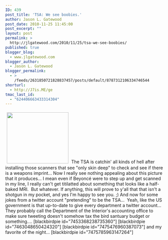 ```yaml
---
ID: 439
post_title: 'TSA: We see boobies.'
author: Jason L. Gatewood
post_date: 2010-11-25 11:45:00
post_excerpt: ""
layout: post
permalink: >
  http://jlgatewood.com/2010/11/25/tsa-we-see-boobies/
published: true
blogger_blog:
  - www.jlgatewood.com
blogger_author:
  - Jason L. Gatewood
blogger_permalink:
  - >
    /feeds/2631850721828837457/posts/default/8787312106334746544
shorturl:
  - http://J7is.ME/ge
tmac_last_id:
  - "624406663433314304"
---
```

<a href="http://www.jlgatewood.com/wp-content/uploads/2012/01/millimeter-wave-scanner.jpg"><img class="alignleft" style="margin: 5px;" src="http://www.jlgatewood.com/wp-content/uploads/2012/01/millimeter-wave-scanner.jpg" alt="" width="196" height="162" /></a> The TSA is catchin' all kinds of hell after installing those scanners that see "only skin deep" to check and see if there is a weapons imprint... <a name='more'></a> Now I really see nothing appealing about this picture that it produces... I mean even if Beyoncé were to step up and get scanned in my line, I really can't get titilatted about something that looks like a half-baked MRI.  But whatever. If anything, this will prove to y'all that that isn't a shotgun in my pocket, and yes I'm happy to see you. ;)  And now for some jokes from a twitter account "pretending" to be the TSA...  Yeah, like the US government is that up-to-date to give every department a twitter account... They probably call the Department of the Interior's accounting office to make sure tweeting doesn't somehow tax the bird santuary budget or something....  [blackbirdpie id="7453368238735360"]  [blackbirdpie id="7463048650424320"]  [blackbirdpie id="7475476960387073"]  and my favorite of the night...  [blackbirdpie id="7475785963147264"]